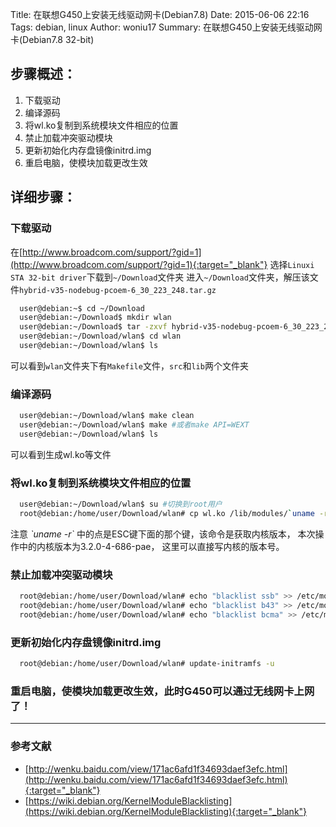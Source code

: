 Title: 在联想G450上安装无线驱动网卡(Debian7.8)
Date: 2015-06-06 22:16
Tags: debian, linux
Author: woniu17
Summary: 在联想G450上安装无线驱动网卡(Debian7.8 32-bit)

## 步骤概述：

1. 下载驱动
2. 编译源码
3. 将wl.ko复制到系统模块文件相应的位置
4. 禁止加载冲突驱动模块
5. 更新初始化内存盘镜像initrd.img
6. 重启电脑，使模块加载更改生效

## 详细步骤：

### 下载驱动
  在[http://www.broadcom.com/support/?gid=1](http://www.broadcom.com/support/?gid=1){:target="_blank"}
  选择`Linuxi STA 32-bit driver`下载到`~/Download`文件夹
  进入`~/Download`文件夹，解压该文件`hybrid-v35-nodebug-pcoem-6_30_223_248.tar.gz`
```bash
  user@debian:~$ cd ~/Download
  user@debian:~/Download$ mkdir wlan
  user@debian:~/Download$ tar -zxvf hybrid-v35-nodebug-pcoem-6_30_223_248.tar.gz -C wlan
  user@debian:~/Download/wlan$ cd wlan
  user@debian:~/Download/wlan$ ls
```
  可以看到`wlan`文件夹下有`Makefile`文件，`src`和`lib`两个文件夹

### 编译源码
```bash
  user@debian:~/Download/wlan$ make clean
  user@debian:~/Download/wlan$ make #或者make API=WEXT
  user@debian:~/Download/wlan$ ls 
```
  可以看到生成wl.ko等文件

### 将wl.ko复制到系统模块文件相应的位置
```bash
  user@debian:~/Download/wlan$ su #切换到root用户
  root@debian:/home/user/Download/wlan# cp wl.ko /lib/modules/`uname -r`/kernel/drivers/net/wireless
```
  注意 *\`uname -r\`* 中的点是ESC键下面的那个键，该命令是获取内核版本，
  本次操作中的内核版本为3.2.0-4-686-pae，
  这里可以直接写内核的版本号。

### 禁止加载冲突驱动模块
```bash
  root@debian:/home/user/Download/wlan# echo "blacklist ssb" >> /etc/modprobe.d/blacklist.conf
  root@debian:/home/user/Download/wlan# echo "blacklist b43" >> /etc/modprobe.d/blacklist.conf
  root@debian:/home/user/Download/wlan# echo "blacklist bcma" >> /etc/modprobe.d/blacklist.conf
```

### 更新初始化内存盘镜像initrd.img
```bash
  root@debian:/home/user/Download/wlan# update-initramfs -u
```

### 重启电脑，使模块加载更改生效，此时G450可以通过无线网卡上网了！

---
### 参考文献
- [http://wenku.baidu.com/view/171ac6afd1f34693daef3efc.html](http://wenku.baidu.com/view/171ac6afd1f34693daef3efc.html){:target="_blank"}
- [https://wiki.debian.org/KernelModuleBlacklisting](https://wiki.debian.org/KernelModuleBlacklisting){:target="_blank"}

